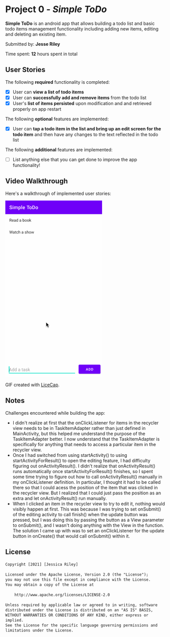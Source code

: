 # Project 0 - *Simple ToDo*

**Simple ToDo** is an android app that allows building a todo list and basic todo items management functionality including adding new items, editing and deleting an existing item.

Submitted by: **Jesse Riley**

Time spent: **12** hours spent in total

## User Stories

The following **required** functionality is completed:

* [x] User can **view a list of todo items**
* [x] User can **successfully add and remove items** from the todo list
* [x] User's **list of items persisted** upon modification and and retrieved properly on app restart

The following **optional** features are implemented:

* [x] User can **tap a todo item in the list and bring up an edit screen for the todo item** and then have any changes to the text reflected in the todo list

The following **additional** features are implemented:

* [ ] List anything else that you can get done to improve the app functionality!

## Video Walkthrough

Here's a walkthrough of implemented user stories:

<img src='walkthrough.gif' title='Video Walkthrough' width='305' alt='Video Walkthrough' />

GIF created with [LiceCap](http://www.cockos.com/licecap/).

## Notes

Challenges encountered while building the app:

* I didn't realize at first that the onClickListener for items in the recycler view needs to be in TaskItemAdapter rather than just defined in MainActivity, but this helped me understand the purpose of the TaskItemAdapter better. I now understand that the TaskItemAdapter is specifically for anything that needs to access a particular item in the recycler view.
* Once I had switched from using startActivity() to using startActivityForResult() to open the editing feature, I had difficulty figuring out onActivityResult(). I didn't realize that onActivityResult() runs automatically once startActivityForResult() finishes, so I spent some time trying to figure out how to call onActivityResult() manually in my onClickListener definition. In particular, I thought it had to be called there so that I could acess the position of the item that was clicked in the recycler view. But I realized that I could just pass the position as an extra and let onActivityResult() run manually.
* When I clicked an item in the recycler view to try to edit it, nothing would visibly happen at first. This was because I was trying to set onSubmit() of the editing activity to call finish() when the update button was pressed, but I was doing this by passing the button as a View parameter to onSubmit(), and I wasn't doing anything with the View in the function. The solution I came up with was to set an onClickListener for the update button in onCreate() that would call onSubmit() within it.

## License

    Copyright [2021] [Jessica Riley]

    Licensed under the Apache License, Version 2.0 (the "License");
    you may not use this file except in compliance with the License.
    You may obtain a copy of the License at

        http://www.apache.org/licenses/LICENSE-2.0

    Unless required by applicable law or agreed to in writing, software
    distributed under the License is distributed on an "AS IS" BASIS,
    WITHOUT WARRANTIES OR CONDITIONS OF ANY KIND, either express or implied.
    See the License for the specific language governing permissions and
    limitations under the License.
